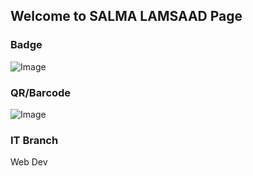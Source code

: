 ## Welcome to SALMA LAMSAAD  Page


### Badge
![Image](badges/salmalamsaad.png)

### QR/Barcode
![Image](qr/qr_salmalamsaad.png)
### IT Branch
Web Dev

